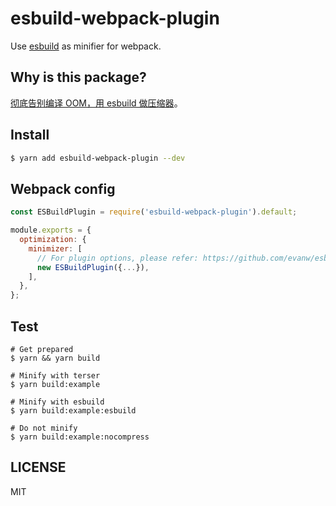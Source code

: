 # esbuild-webpack-plugin

Use [esbuild](https://github.com/evanw/esbuild) as minifier for webpack.

## Why is this package?

[彻底告别编译 OOM，用 esbuild 做压缩器](https://zhuanlan.zhihu.com/p/139219361)。

## Install

```bash
$ yarn add esbuild-webpack-plugin --dev
```

## Webpack config

```js
const ESBuildPlugin = require('esbuild-webpack-plugin').default;

module.exports = {
  optimization: {
    minimizer: [
      // For plugin options, please refer: https://github.com/evanw/esbuild
      new ESBuildPlugin({...}),
    ],
  },
};
```

## Test

```shell script
# Get prepared
$ yarn && yarn build

# Minify with terser
$ yarn build:example

# Minify with esbuild
$ yarn build:example:esbuild

# Do not minify
$ yarn build:example:nocompress
```

## LICENSE

MIT
